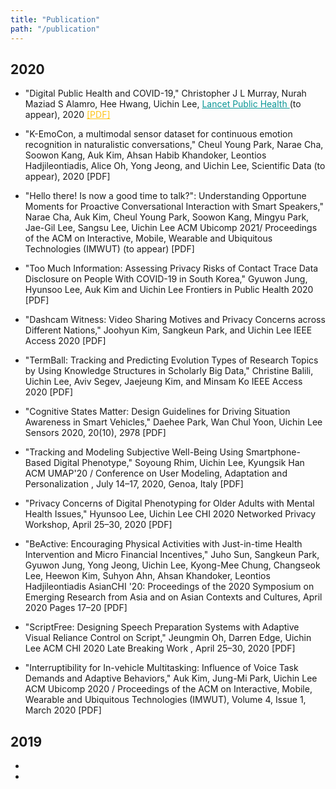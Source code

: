 ```yaml
---
title: "Publication"
path: "/publication"
---
```


## 2020
- "Digital Public Health and COVID-19," Christopher J L Murray, Nurah Maziad S Alamro, Hee Hwang, Uichin Lee, <a href="http://chi2017.acm.org/"  style="color: #0A9696" target="_blank">Lancet Public Health </a> (to appear), 2020 <a href="https://www.sciencedirect.com/science/article/pii/S2468266720301870?via%3Dihub"  style="color: #FFC314" target="_blank">[PDF] </a>
- "K-EmoCon, a multimodal sensor dataset for continuous emotion recognition in naturalistic conversations," Cheul Young Park, Narae Cha, Soowon Kang, Auk Kim, Ahsan Habib Khandoker, Leontios Hadjileontiadis, Alice Oh, Yong Jeong, and Uichin Lee, Scientific Data (to appear), 2020 [PDF]

- "Hello there! Is now a good time to talk?": Understanding Opportune Moments for Proactive Conversational Interaction with Smart Speakers," Narae Cha, Auk Kim, Cheul Young Park, Soowon Kang, Mingyu Park, Jae-Gil Lee, Sangsu Lee, Uichin Lee ACM Ubicomp 2021/ Proceedings of the ACM on Interactive, Mobile, Wearable and Ubiquitous Technologies (IMWUT) (to appear) [PDF]

- "Too Much Information: Assessing Privacy Risks of Contact Trace Data Disclosure on People With COVID-19 in South Korea," Gyuwon Jung, Hyunsoo Lee, Auk Kim and Uichin Lee Frontiers in Public Health 2020 [PDF]

- "Dashcam Witness: Video Sharing Motives and Privacy Concerns across Different Nations," Joohyun Kim, Sangkeun Park, and Uichin Lee IEEE Access 2020 [PDF]

- "TermBall: Tracking and Predicting Evolution Types of Research Topics by Using Knowledge Structures in Scholarly Big Data," Christine Balili, Uichin Lee, Aviv Segev, Jaejeung Kim, and Minsam Ko IEEE Access 2020 [PDF]

- "Cognitive States Matter: Design Guidelines for Driving Situation Awareness in Smart Vehicles," Daehee Park, Wan Chul Yoon, Uichin Lee Sensors 2020, 20(10), 2978 [PDF]

- "Tracking and Modeling Subjective Well-Being Using Smartphone-Based Digital Phenotype," Soyoung Rhim, Uichin Lee, Kyungsik Han ACM UMAP'20 / Conference on User Modeling, Adaptation and Personalization , July 14–17, 2020, Genoa, Italy [PDF]

- "Privacy Concerns of Digital Phenotyping for Older Adults with Mental Health Issues," Hyunsoo Lee, Uichin Lee CHI 2020 Networked Privacy Workshop, April 25–30, 2020 [PDF]

- "BeActive: Encouraging Physical Activities with Just-in-time Health Intervention and Micro Financial Incentives," Juho Sun, Sangkeun Park, Gyuwon Jung, Yong Jeong, Uichin Lee, Kyong-Mee Chung, Changseok Lee, Heewon Kim, Suhyon Ahn, Ahsan Khandoker, Leontios Hadjileontiadis AsianCHI '20: Proceedings of the 2020 Symposium on Emerging Research from Asia and on Asian Contexts and Cultures, April 2020 Pages 17–20 [PDF]

- "ScriptFree: Designing Speech Preparation Systems with Adaptive Visual Reliance Control on Script," Jeungmin Oh, Darren Edge, Uichin Lee ACM CHI 2020 Late Breaking Work , April 25–30, 2020 [PDF]

- "Interruptibility for In-vehicle Multitasking: Influence of Voice Task Demands and Adaptive Behaviors," Auk Kim, Jung-Mi Park, Uichin Lee ACM Ubicomp 2020 / Proceedings of the ACM on Interactive, Mobile, Wearable and Ubiquitous Technologies (IMWUT), Volume 4, Issue 1, March 2020 [PDF]


## 2019
- 
- 
